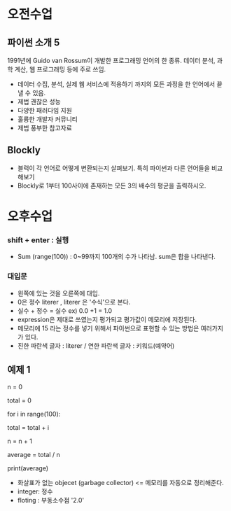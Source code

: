 # 오전수업

## 파이썬 소개 5
1991년에 Guido van Rossum이 개발한 프로그래밍 언어의 한 종류. 데이터 분석, 과학 계산, 웹 프로그래밍 등에 주로 쓰임.

* 데이터 수집, 분석, 실제 웹 서비스에 적용하기 까지의 모든 과정을 한 언어에서 끝낼 수 있음. 
* 제법 괜찮은 성능
* 다양한 패러다임 지원
* 훌륭한 개발자 커뮤니티
* 제법 풍부한 참고자료

## Blockly
* 블럭이 각 언어로 어떻게 변환되는지 살펴보기. 특히 파이썬과 다른 언어들을 비교해보기
* Blockly로 1부터 100사이에 존재하는 모든 3의 배수의 평균을 출력하시오.

# 오후수업

### shift + enter : 실행

* Sum (range(100)) : 0~99까지 100개의 수가 나타남. sum은 합을 나타낸다. 

### 대입문
* 왼쪽에 있는 것을 오른쪽에 대입. 
* 0은  정수 literer , literer 은 '수식'으로 본다.
* 실수 + 정수 = 실수  ex) 0.0 +1 = 1.0
* expression은 제대로 쓰였는지 평가되고 평가값이 메모리에 저장된다. 
* 메모리에 15 라는 정수를 넣기 위해서 파이썬으로 표현할 수 있는 방법은 여러가지가 있다.
* 진한 파란색 글자 : literer / 연한 파란색 글자 : 키워드(예약어) 

## 예제 1

n = 0

total = 0

for i in range(100):

total = total + i

n = n + 1

average = total / n

print(average)


* 화살표가 없는 objecet  (garbage collector) <= 메모리를 자동으로 정리해준다. 
* integer: 정수  
* floting : 부동소수점 '2.0'

